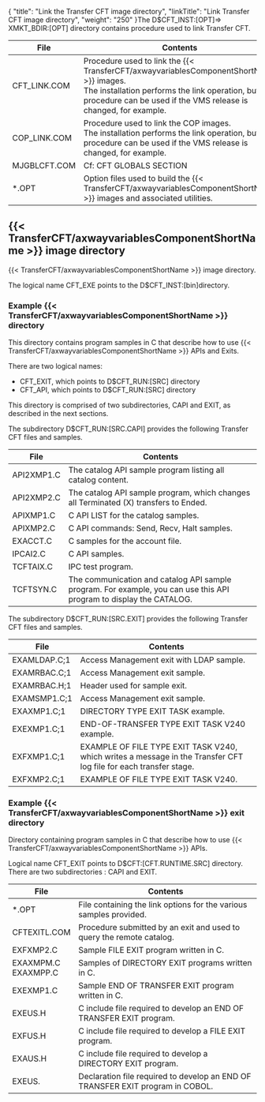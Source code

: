 {
    "title": "Link the Transfer CFT image directory",
    "linkTitle": "Link Transfer CFT image directory",
    "weight": "250"
}The D$CFT_INST:[OPT]=&gt; XMKT_BDIR:[OPT] directory contains procedure used to link Transfer CFT.


| File  | Contents  |
| --- | --- |
| CFT_LINK.COM | Procedure used to link the {{< TransferCFT/axwayvariablesComponentShortName  >}} images.<br /> The installation performs the link operation, but this procedure can be used if the VMS release is changed, for example. |
| COP_LINK.COM | Procedure used to link the COP images.<br /> The installation performs the link operation, but this procedure can be used if the VMS release is changed, for example. |
| MJGBLCFT.COM | Cf: CFT GLOBALS SECTION |
| *.OPT | Option files used to build the {{< TransferCFT/axwayvariablesComponentShortName  >}} images and associated utilities. |


{{< TransferCFT/axwayvariablesComponentShortName  >}} image directory
--------------------------------------------------------------------------

{{< TransferCFT/axwayvariablesComponentShortName  >}} image directory.

The logical name CFT_EXE points to the D$CFT_INST:[bin]directory.

### Example {{< TransferCFT/axwayvariablesComponentShortName  >}} directory

This directory contains program samples in C that describe how to use {{< TransferCFT/axwayvariablesComponentShortName  >}} APIs and Exits.

There are two logical names:

- CFT_EXIT, which points to D$CFT_RUN:[SRC] directory
- CFT_API, which points to D$CFT_RUN:[SRC] directory

This directory is comprised of two subdirectories, CAPI and EXIT, as described in the next sections.

The subdirectory D$CFT_RUN:[SRC.CAPI] provides the following Transfer CFT files and samples.


| File  | Contents  |
| --- | --- |
| API2XMP1.C  | The catalog API sample program listing all catalog content.  |
| API2XMP2.C  | The catalog API sample program, which changes all Terminated (X) transfers to Ended.  |
| APIXMP1.C  | C API LIST for the catalog samples.  |
| APIXMP2.C  | C API commands: Send, Recv, Halt samples.  |
| EXACCT.C  | C samples for the account file.  |
| IPCAI2.C  | C API samples.  |
| TCFTAIX.C  | IPC test program.  |
| TCFTSYN.C  | The communication and catalog API sample program. For example, you can use this API program to display the CATALOG.  |


The subdirectory D$CFT_RUN:[SRC.EXIT] provides the following Transfer CFT files and samples.


| File  | Contents  |
| --- | --- |
| EXAMLDAP.C;1  | Access Management exit with LDAP sample.  |
| EXAMRBAC.C;1  | Access Management exit sample.  |
| EXAMRBAC.H;1  | Header used for sample exit.  |
| EXAMSMP1.C;1  | Access Management exit sample.  |
| EXAXMP1.C;1  | DIRECTORY TYPE EXIT TASK example.  |
| EXEXMP1.C;1  | END-OF-TRANSFER TYPE EXIT TASK V240 example.  |
| EXFXMP1.C;1  | EXAMPLE OF FILE TYPE EXIT TASK V240, which writes a message in the Transfer CFT log file for each transfer stage.  |
| EXFXMP2.C;1  | EXAMPLE OF FILE TYPE EXIT TASK V240.  |


### Example {{< TransferCFT/axwayvariablesComponentShortName  >}} exit directory

Directory containing program samples in C that describe how to use {{< TransferCFT/axwayvariablesComponentShortName  >}} APIs.

Logical name CFT_EXIT points to D$CFT:[CFT.RUNTIME.SRC] directory. There are two subdirectories : CAPI and EXIT.


| File  | Contents  |
| --- | --- |
| *.OPT | File containing the link options for the various samples provided. |
| CFTEXITL.COM | Procedure submitted by an exit and used to query the remote catalog. |
| EXFXMP2.C | Sample FILE EXIT program written in C. |
| EXAXMPM.C<br /> EXAXMPP.C | Samples of DIRECTORY EXIT programs written in C. |
| EXEXMP1.C | Sample END OF TRANSFER EXIT program written in C. |
| EXEUS.H | C include file required to develop an END OF TRANSFER EXIT program. |
| EXFUS.H | C include file required to develop a FILE EXIT program. |
| EXAUS.H | C include file required to develop a DIRECTORY EXIT program. |
| EXEUS. | Declaration file required to develop an END OF TRANSFER EXIT program in COBOL. |


